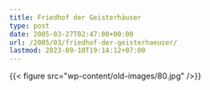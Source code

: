 ```yaml
---
title: Friedhof der Geisterhäuser
type: post
date: 2005-03-27T02:47:00+00:00
url: /2005/03/friedhof-der-geisterhaeuser/
lastmod: 2023-09-10T19:14:12+07:00
---
```

{{< figure src="wp-content/old-images/80.jpg" />}}
